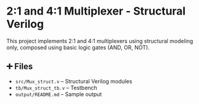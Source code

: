 # 2:1 and 4:1 Multiplexer - Structural Verilog

This project implements 2:1 and 4:1 multiplexers using structural modeling only, composed using basic logic gates (AND, OR, NOT).

## ➕ Files

- `src/Mux_struct.v` – Structural Verilog modules
- `tb/Mux_struct_tb.v` – Testbench
- `output/README.md` – Sample output
